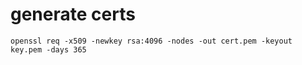 
# generate certs

    openssl req -x509 -newkey rsa:4096 -nodes -out cert.pem -keyout key.pem -days 365